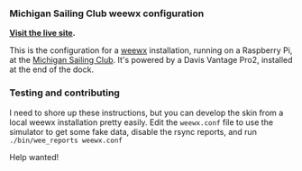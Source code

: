 ### Michigan Sailing Club weewx configuration

**[Visit the live site](http://mscwx.andyfowler.com/).**

This is the configuration for a [weewx](http://www.weewx.com/) installation, running on a Raspberry Pi, at the [Michigan Sailing Club](http://michigansailingclub.org/). It's powered by a Davis Vantage Pro2, installed at the end of the dock.

### Testing and contributing

I need to shore up these instructions, but you can develop the skin from a local weewx installation pretty easily. Edit the `weewx.conf` file to use the simulator to get some fake data, disable the rsync reports, and run `./bin/wee_reports weewx.conf`

Help wanted!